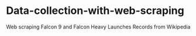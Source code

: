 # Data-collection-with-web-scraping
Web scraping Falcon 9 and Falcon Heavy Launches Records from Wikipedia

